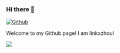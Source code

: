 ### Hi there 👋 

[![Github](https://img.shields.io/badge/-Github-000?style=flat&logo=Github&logoColor=white)](https://github.com/linkxzhou)

Welcome to my Github page! I am linkxzhou!  

<img src="https://github-readme-stats.vercel.app/api?username=linkxzhou&show_icons=true&hide_border=true" />
